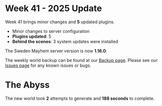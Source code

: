 # Week 41 - 2025 Update

Week 41 brings minor changes and **5** updated plugins.

- Minor changes to server configuration
- **Plugins updated**: 5
- **Behind the scenes**: 3 system updates were installed

The Sweden Mayhem server version is now **1.16.0**.

The weekly world backup can be found at our [Backup page](/minecraft/backups).
Please see our [Issues page](/minecraft/issues) for any known issues or bugs.

# The Abyss



The new world took **2** attempts to generate and **188 seconds** to complete.
 
